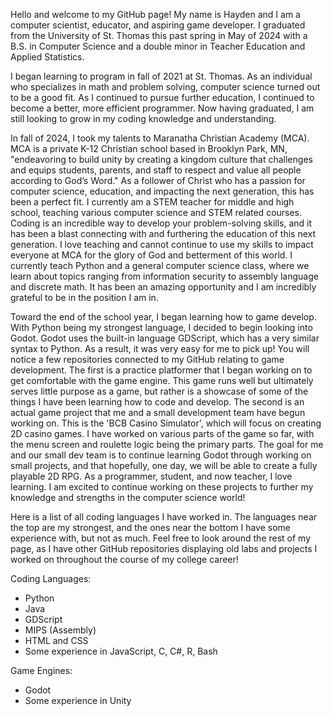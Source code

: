 Hello and welcome to my GitHub page! My name is Hayden and I am a computer scientist, educator, and aspiring game developer. I graduated from the University of St. Thomas this past spring in May of 2024 with a B.S. in Computer Science and a double minor in Teacher Education and Applied Statistics.

I began learning to program in fall of 2021 at St. Thomas. As an individual who specializes in math and problem solving, computer science turned out to be a good fit. As I continued to pursue further education, I continued to become a better, more efficient programmer. Now having graduated, I am still looking to grow in my coding knowledge and understanding. 

In fall of 2024, I took my talents to Maranatha Christian Academy (MCA). MCA is a private K-12 Christian school based in Brooklyn Park, MN, "endeavoring to build unity by creating a kingdom culture that challenges and equips students, parents, and staff to respect and value all people according to God’s Word." As a follower of Christ who has a passion for computer science, education, and impacting the next generation, this has been a perfect fit. I currently am a STEM teacher for middle and high school, teaching various computer science and STEM related courses. Coding is an incredible way to develop your problem-solving skills, and it has been a blast connecting with and furthering the education of this next generation. I love teaching and cannot continue to use my skills to impact everyone at MCA for the glory of God and betterment of this world. I currently teach Python and a general computer science class, where we learn about topics ranging from information security to assembly language and discrete math. It has been an amazing opportunity and I am incredibly grateful to be in the position I am in.

Toward the end of the school year, I began learning how to game develop. With Python being my strongest language, I decided to begin looking into Godot. Godot uses the built-in language GDScript, which has a very similar syntax to Python. As a result, it was very easy for me to pick up! You will notice a few repositories connected to my GitHub relating to game development. The first is a practice platformer that I began working on to get comfortable with the game engine. This game runs well but ultimately serves little purpose as a game, but rather is a showcase of some of the things I have been learning how to code and develop. The second is an actual game project that me and a small development team have begun working on. This is the 'BCB Casino Simulator', which will focus on creating 2D casino games. I have worked on various parts of the game so far, with the menu screen and roulette logic being the primary parts. The goal for me and our small dev team is to continue learning Godot through working on small projects, and that hopefully, one day, we will be able to create a fully playable 2D RPG. As a programmer, student, and now teacher, I love learning. I am excited to continue working on these projects to further my knowledge and strengths in the computer science world!

Here is a list of all coding languages I have worked in. The languages near the top are my strongest, and the ones near the bottom I have some experience with, but not as much. Feel free to look around the rest of my page, as I have other GitHub repositories displaying old labs and projects I worked on throughout the course of my college career!

Coding Languages:
  - Python
  - Java
  - GDScript
  - MIPS (Assembly)
  - HTML and CSS
  - Some experience in JavaScript, C, C#, R, Bash

Game Engines:
- Godot
- Some experience in Unity
